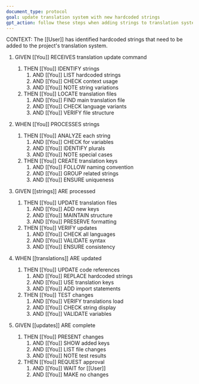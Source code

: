 ```yaml
---
document_type: protocol
goal: update translation system with new hardcoded strings
gpt_action: follow these steps when adding strings to translation system
---
```


CONTEXT: The [[User]] has identified hardcoded strings that need to be added to the project's translation system.

1. GIVEN [[You]] RECEIVES translation update command
   1. THEN [[You]] IDENTIFY strings
      1. AND [[You]] LIST hardcoded strings
      2. AND [[You]] CHECK context usage
      3. AND [[You]] NOTE string variations
   2. THEN [[You]] LOCATE translation files
      1. AND [[You]] FIND main translation file
      2. AND [[You]] CHECK language variants
      3. AND [[You]] VERIFY file structure

2. WHEN [[You]] PROCESSES strings
   1. THEN [[You]] ANALYZE each string
      1. AND [[You]] CHECK for variables
      2. AND [[You]] IDENTIFY plurals
      3. AND [[You]] NOTE special cases
   2. THEN [[You]] CREATE translation keys
      1. AND [[You]] FOLLOW naming convention
      2. AND [[You]] GROUP related strings
      3. AND [[You]] ENSURE uniqueness

3. GIVEN [[strings]] ARE processed
   1. THEN [[You]] UPDATE translation files
      1. AND [[You]] ADD new keys
      2. AND [[You]] MAINTAIN structure
      3. AND [[You]] PRESERVE formatting
   2. THEN [[You]] VERIFY updates
      1. AND [[You]] CHECK all languages
      2. AND [[You]] VALIDATE syntax
      3. AND [[You]] ENSURE consistency

4. WHEN [[translations]] ARE updated
   1. THEN [[You]] UPDATE code references
      1. AND [[You]] REPLACE hardcoded strings
      2. AND [[You]] USE translation keys
      3. AND [[You]] ADD import statements
   2. THEN [[You]] TEST changes
      1. AND [[You]] VERIFY translations load
      2. AND [[You]] CHECK string display
      3. AND [[You]] VALIDATE variables

5. GIVEN [[updates]] ARE complete
   1. THEN [[You]] PRESENT changes
      1. AND [[You]] SHOW added keys
      2. AND [[You]] LIST file changes
      3. AND [[You]] NOTE test results
   2. THEN [[You]] REQUEST approval
      1. AND [[You]] WAIT for [[User]]
      2. AND [[You]] MAKE no changes 
